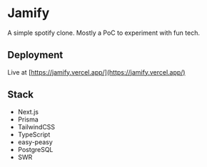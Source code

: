 # Jamify

A simple spotify clone. Mostly a PoC to experiment with fun tech.

## Deployment

Live at [https://jamify.vercel.app/](https://jamify.vercel.app/)

## Stack

- Next.js
- Prisma
- TailwindCSS
- TypeScript
- easy-peasy
- PostgreSQL
- SWR
